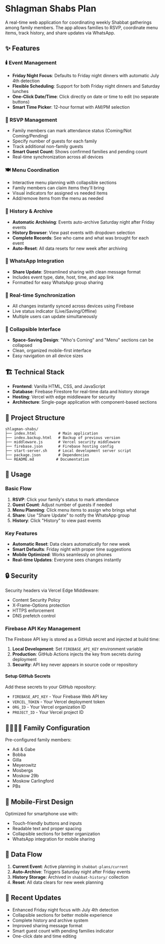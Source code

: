 # Shlagman Shabs Plan

A real-time web application for coordinating weekly Shabbat gatherings among family members. The app allows families to RSVP, coordinate menu items, track history, and share updates via WhatsApp.

## ✨ Features

### 🕯️ Event Management
- **Friday Night Focus**: Defaults to Friday night dinners with automatic July 4th detection
- **Flexible Scheduling**: Support for both Friday night dinners and Saturday lunches
- **One-Click Date/Time**: Click directly on date or time to edit (no separate buttons)
- **Smart Time Picker**: 12-hour format with AM/PM selection

### 👥 RSVP Management
- Family members can mark attendance status (Coming/Not Coming/Pending)
- Specify number of guests for each family
- Track additional non-family guests
- **Smart Guest Count**: Shows confirmed families and pending count
- Real-time synchronization across all devices

### 🍽️ Menu Coordination
- Interactive menu planning with collapsible sections
- Family members can claim items they'll bring
- Visual indicators for assigned vs needed items
- Add/remove items from the menu as needed

### 📅 History & Archive
- **Automatic Archiving**: Events auto-archive Saturday night after Friday events
- **History Browser**: View past events with dropdown selection
- **Complete Records**: See who came and what was brought for each event
- **Auto-Reset**: All data resets for new week after archiving

### 📱 WhatsApp Integration
- **Share Update**: Streamlined sharing with clean message format
- Includes event type, date, host, time, and app link
- Formatted for easy WhatsApp group sharing

### 🔄 Real-time Synchronization
- All changes instantly synced across devices using Firebase
- Live status indicator (Live/Saving/Offline)
- Multiple users can update simultaneously

### 📱 Collapsible Interface
- **Space-Saving Design**: "Who's Coming" and "Menu" sections can be collapsed
- Clean, organized mobile-first interface
- Easy navigation on all device sizes

## 🏗️ Technical Stack

- **Frontend**: Vanilla HTML, CSS, and JavaScript
- **Database**: Firebase Firestore for real-time data and history storage
- **Hosting**: Vercel with edge middleware for security
- **Architecture**: Single-page application with component-based sections

## 📁 Project Structure

```
shlagman-shabs/
├── index.html          # Main application
├── index.backup.html   # Backup of previous version
├── middleware.js       # Vercel security middleware
├── firebase.json       # Firebase hosting config
├── start-server.sh     # Local development server script
├── package.json        # Dependencies
└── README.md          # Documentation
```

## 🚀 Usage

### Basic Flow
1. **RSVP**: Click your family's status to mark attendance
2. **Guest Count**: Adjust number of guests if needed
3. **Menu Planning**: Click menu items to assign who brings what
4. **Share**: Use "Share Update" to notify the WhatsApp group
5. **History**: Click "History" to view past events

### Key Features
- **Automatic Reset**: Data clears automatically for new week
- **Smart Defaults**: Friday night with proper time suggestions
- **Mobile Optimized**: Works seamlessly on phones
- **Real-time Updates**: Everyone sees changes instantly

## 🔒 Security

Security headers via Vercel Edge Middleware:
- Content Security Policy
- X-Frame-Options protection
- HTTPS enforcement
- DNS prefetch control

### Firebase API Key Management

The Firebase API key is stored as a GitHub secret and injected at build time:

1. **Local Development**: Set `FIREBASE_API_KEY` environment variable
2. **Production**: GitHub Actions injects the key from secrets during deployment
3. **Security**: API key never appears in source code or repository

#### Setup GitHub Secrets

Add these secrets to your GitHub repository:
- `FIREBASE_API_KEY` - Your Firebase Web API key
- `VERCEL_TOKEN` - Your Vercel deployment token
- `ORG_ID` - Your Vercel organization ID
- `PROJECT_ID` - Your Vercel project ID

## 👨‍👩‍👧‍👦 Family Configuration

Pre-configured family members:
- Adi & Gabe
- Bobba
- Gilla
- Meyerowitz
- Mosbergs
- Moskow 29b
- Moskow Carlingford
- PBs

## 📱 Mobile-First Design

Optimized for smartphone use with:
- Touch-friendly buttons and inputs
- Readable text and proper spacing
- Collapsible sections for better organization
- WhatsApp integration for mobile sharing

## 🔄 Data Flow

1. **Current Event**: Active planning in `shabbat-plans/current`
2. **Auto-Archive**: Triggers Saturday night after Friday events
3. **History Storage**: Archived in `shabbat-history/` collection
4. **Reset**: All data clears for new week planning

## 🌟 Recent Updates

- Enhanced Friday night focus with July 4th detection
- Collapsible sections for better mobile experience
- Complete history and archive system
- Improved sharing message format
- Smart guest count with pending families indicator
- One-click date and time editing